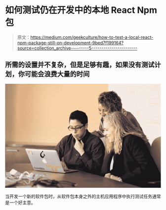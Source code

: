 # 如何测试仍在开发中的本地 React Npm 包

> 原文：<https://medium.com/geekculture/how-to-test-a-local-react-npm-package-still-on-development-9bed7f199164?source=collection_archive---------5----------------------->

## 所需的设置并不复杂，但是足够有趣，如果没有测试计划，你可能会浪费大量的时间

![](img/0ff7ce2ba6cd59194b4c1b10aed7271c.png)

当开发一个新的软件包时，从软件包本身之外的主机应用程序中执行测试任务通常是一个好主意。